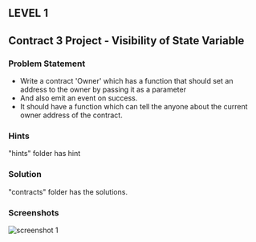 ## LEVEL 1
## Contract 3 Project - Visibility of State Variable

### Problem Statement

- Write a contract 'Owner' which has a function that should set an address to the owner by passing it as a parameter
- And also emit an event on success.
- It should have a function which can tell the anyone about the current owner address of the contract.

### Hints

"hints" folder has hint

### Solution

"contracts" folder has the solutions.

### Screenshots

![screenshot 1](screenshots/output.png)
